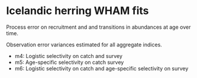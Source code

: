 # Icelandic herring WHAM fits

Process error on recruitment and and transitions in abundances at age over time.

Observation error variances estimated for all aggregate indices.

* m4: Logistic selectivity on catch and survey
* m5: Age-specific selectivity on catch survey
* m6: Logistic selectivity on catch and age-specific selectivity on survey


